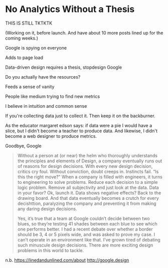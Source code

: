 # No Analytics Without a Thesis


THIS IS STILL TKTKTK

(Working on it, before launch. And have about 10 more posts lined up for the coming weeks.)

Google is spying on everyone

Adds to page load

Data-driven design requires a thesis, stopdesign Google

Do you actually have the resources?

Feeds a sense of vanity

People like medium trying to find new metrics

I believe in intuition and common sense

If you're collecting data just to collect it. Then keep it on the backburner.

As the educator margaret edson says: if data were a pie I would have a slice, but I didn't become a teacher to produce data. And likewise, I didn't become a web designer to produce metrics.

Goodbye, Google

> Without a person at (or near) the helm who thoroughly understands the principles and elements of Design, a company eventually runs out of reasons for design decisions. With every new design decision, critics cry foul. Without conviction, doubt creeps in. Instincts fail. “Is this the right move?” When a company is filled with engineers, it turns to engineering to solve problems. Reduce each decision to a simple logic problem. Remove all subjectivity and just look at the data. Data in your favor? Ok, launch it. Data shows negative effects? Back to the drawing board. And that data eventually becomes a crutch for every decishttion, paralyzing the company and preventing it from making any daring design decisions.
> 
> Yes, it’s true that a team at Google couldn’t decide between two blues, so they’re testing 41 shades between each blue to see which one performs better. I had a recent debate over whether a border should be 3, 4 or 5 pixels wide, and was asked to prove my case. I can’t operate in an environment like that. I’ve grown tired of debating such minuscule design decisions. There are more exciting design problems in this world to tackle.

n.b. https://linedandunlined.com/about http://google.design
